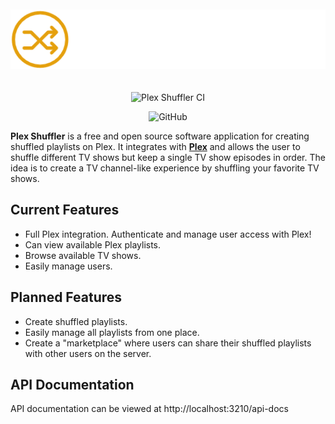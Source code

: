 <p align="center">
<img src="./src/assets/images/plex_shuffler_logo_long.png" alt="Plex Shuffler" style="margin: 20px 0;">
</p>
<p align="center">
<img src="https://github.com/DouwJacobs/plex-shuffler/actions/workflows/ci.yml/badge.svg?branch=development" alt="Plex Shuffler CI" />
</p>
<p align="center">
<img alt="GitHub" src="https://img.shields.io/badge/License-MIT-yellow.svg">

**Plex Shuffler** is a free and open source software application for creating shuffled playlists on Plex. It integrates with **[Plex](https://www.plex.tv/)** and allows the user to shuffle different TV shows but keep a single TV show episodes in order. The idea is to create a TV channel-like experience by shuffling your favorite TV shows.

## Current Features

- Full Plex integration. Authenticate and manage user access with Plex!
- Can view available Plex playlists.
- Browse available TV shows.
- Easily manage users.

## Planned Features

- Create shuffled playlists.
- Easily manage all playlists from one place.
- Create a "marketplace" where users can share their shuffled playlists with other users on the server.

## API Documentation

API documentation can be viewed at http://localhost:3210/api-docs
